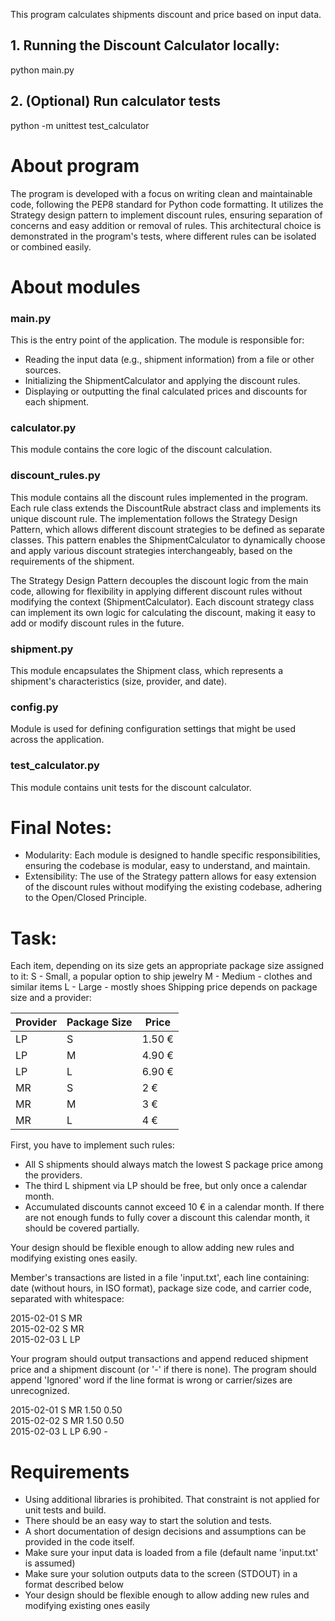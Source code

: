 This program calculates shipments discount and price based on input data.

## 1. Running the Discount Calculator locally:
python main.py

## 2. (Optional) Run calculator tests
python -m unittest test_calculator


# About program
The program is developed with a focus on writing clean and maintainable code, following the PEP8 standard for Python code formatting. It utilizes the Strategy design pattern to implement discount rules, ensuring separation of concerns and easy addition or removal of rules. This architectural choice is demonstrated in the program's tests, where different rules can be isolated or combined easily.

# About modules
### main.py
This is the entry point of the application. The module is responsible for:
- Reading the input data (e.g., shipment information) from a file or other sources.
- Initializing the ShipmentCalculator and applying the discount rules.
- Displaying or outputting the final calculated prices and discounts for each shipment.

### calculator.py
This module contains the core logic of the discount calculation.

### discount_rules.py
This module contains all the discount rules implemented in the program. Each rule class extends the DiscountRule abstract class and implements its unique discount rule. The implementation follows the Strategy Design Pattern, which allows different discount strategies to be defined as separate classes. This pattern enables the ShipmentCalculator to dynamically choose and apply various discount strategies interchangeably, based on the requirements of the shipment.

The Strategy Design Pattern decouples the discount logic from the main code, allowing for flexibility in applying different discount rules without modifying the context (ShipmentCalculator). Each discount strategy class can implement its own logic for calculating the discount, making it easy to add or modify discount rules in the future.

### shipment.py
This module encapsulates the Shipment class, which represents a shipment's characteristics (size, provider, and date).

### config.py
Module is used for defining configuration settings that might be used across the application.

### test_calculator.py
This module contains unit tests for the discount calculator.


# Final Notes:
- Modularity: Each module is designed to handle specific responsibilities, ensuring the codebase is modular, easy to understand, and maintain.
- Extensibility: The use of the Strategy pattern allows for easy extension of the discount rules without modifying the existing codebase, adhering to the Open/Closed Principle.

# Task:
Each item, depending on its size gets an appropriate package size assigned to it:
S - Small, a popular option to ship jewelry
M - Medium - clothes and similar items
L - Large - mostly shoes
Shipping price depends on package size and a provider:

| Provider | Package Size | Price |
|---|---|---|
|LP| S| 1.50 €|
|LP| M |4.90 €|
|LP| L |6.90 €|
|MR| S |2 €|
|MR| M |3 €|
|MR| L |4 €|


First, you have to implement such rules:
- All S shipments should always match the lowest S package price among the providers.
- The third L shipment via LP should be free, but only once a calendar month.
- Accumulated discounts cannot exceed 10 € in a calendar month. If there are not enough funds to fully cover a discount this calendar month, it should be covered partially.

Your design should be flexible enough to allow adding new rules and modifying existing ones easily.

Member's transactions are listed in a file 'input.txt', each line containing: date (without hours, in ISO format), package size code, and carrier code, separated with whitespace:

2015-02-01 S MR\
2015-02-02 S MR\
2015-02-03 L LP

Your program should output transactions and append reduced shipment price and a shipment discount (or '-' if there is none). The program should append 'Ignored' word if the line format is wrong or carrier/sizes are unrecognized.

2015-02-01 S MR 1.50 0.50\
2015-02-02 S MR 1.50 0.50\
2015-02-03 L LP 6.90 -

# Requirements
- Using additional libraries is prohibited. That constraint is not applied for unit tests and build.
- There should be an easy way to start the solution and tests.
- A short documentation of design decisions and assumptions can be provided in the code itself.
- Make sure your input data is loaded from a file (default name 'input.txt' is assumed)
- Make sure your solution outputs data to the screen (STDOUT) in a format described below
- Your design should be flexible enough to allow adding new rules and modifying existing ones easily

